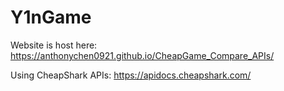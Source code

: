 # Y1nGame


Website is host here: https://anthonychen0921.github.io/CheapGame_Compare_APIs/

Using CheapShark APIs: https://apidocs.cheapshark.com/
